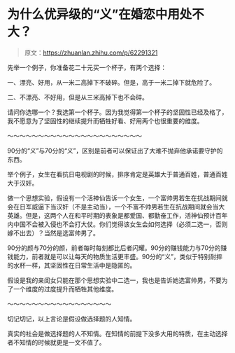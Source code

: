 # 为什么优异级的“义”在婚恋中用处不大？

> 原文：<https://zhuanlan.zhihu.com/p/62291321>

先举一个例子，你准备花二十元买一个杯子，有两个选择：

一、漂亮、好用，从一米二高掉下不破碎。但是，高于一米二掉下就危险了。

二、不漂亮、不好用，但是从三米高掉下也不会碎。

请问你选哪一个？我选第一个杯子。因为我觉得第一个杯子的坚固性已经及格了，我不愿意为了坚固性的继续提升而牺牲好看、好用两个也很重要的维度。

～～～～～～～～～～～～～～～～～～～～～～

90分的“义”与70分的“义”，区别是前者可以保证出了大难不抛弃他承诺要守护的东西。

举个例子，女生在看抗日电视剧的时候，排序肯定是英雄大于普通百姓，普通百姓大于汉奸。

做一个思想实验，假设有一个活神仙告诉一个女生，一个富帅男若生在抗战期间就会在日军威逼下当汉奸（不是主动当），一个不富不帅男若生在抗战期间就会当大英雄。但是，这两个人在和平时期的表象是都爱国、都勤奋工作，活神仙预计百年内中国不会被入侵也不会打大仗。你们觉得该女生会如何选择（必须二选一，否则嫁不出去）？当然是选富帅男了。

90分的颜与70分的颜，前者每时每刻都比后者闪耀。90分的赚钱能力与70分的赚钱能力，前者就是可以让每天的物质生活更丰盛。90分的“义”，类似于特别耐摔的水杯一样，其坚固性在日常生活中是隐匿的。

假设是我的亲闺女只能在那个思想实验中二选一，我也是告诉她选富帅男，不要为了一个维度的过度提升而牺牲其他维度。

～～～～～～～～～～～～～～～～～

切记切记，以上言论是假设做选择题的人知情。

真实的社会是做选择题的人不知情。在知情的前提下没多大用的特质，在主动选择者不知情的时候就更是一文不值了。

[](https://www.zhihu.com/question/38680028/answer/583781719)